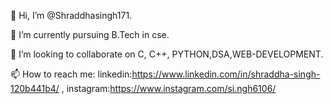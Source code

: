 👋 Hi, I’m @Shraddhasingh171.

🌱 I’m currently pursuing B.Tech in cse.

💞️ I’m looking to collaborate on C, C++, PYTHON,DSA,WEB-DEVELOPMENT.

📫 How to reach me: linkedin:https://www.linkedin.com/in/shraddha-singh-120b441b4/ , instagram:https://www.instagram.com/si.ngh6106/
